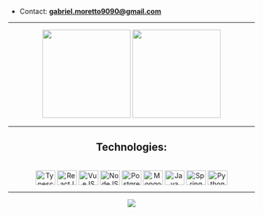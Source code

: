 - Contact: **gabriel.moretto9090@gmail.com**




<hr></hr>
<div align="center">
  <a href="https://github.com/shizu90"></a>
  <img height="180em" src="https://github-readme-stats.vercel.app/api?username=shizu90&show_icons=true&theme=github_dark&include_all_commits=true&count_private=true"/>
  <img height="180em" src="https://github-readme-stats.vercel.app/api/top-langs/?username=shizu90&layout=compact&langs_count=7&theme=github_dark"/>
</div>
<hr></hr>
<div align = "center">
  <h2 aling = "center">Technologies: </h2>
  <div display = "inline-block"><br>
    <img align = "center" alt = "Typescript" width = "40" height = "30" src="https://cdn.jsdelivr.net/gh/devicons/devicon/icons/typescript/typescript-original.svg" />
    <img align = "center" alt = "ReactJS" width = "40" height = "30" src="https://cdn.jsdelivr.net/gh/devicons/devicon/icons/react/react-original.svg" />
    <img align = "center" alt = "VueJS" width = "40" height = "30" src="https://cdn.jsdelivr.net/gh/devicons/devicon/icons/vuejs/vuejs-original.svg" />
    <img align = "center" alt = "NodeJS" width = "40" height = "30" src="https://cdn.jsdelivr.net/gh/devicons/devicon/icons/nodejs/nodejs-original.svg" />
    <img align = "center" alt = "PostgreSQL" width = "40" height = "30" src="https://cdn.jsdelivr.net/gh/devicons/devicon/icons/postgresql/postgresql-original.svg" /> 
    <img align = "center" alt = "MongoDB" width = "40" height = "30" src="https://cdn.jsdelivr.net/gh/devicons/devicon/icons/mongodb/mongodb-original.svg" />
    <img align = "center" alt = "Java" width = "40" height = "30" src="https://cdn.jsdelivr.net/gh/devicons/devicon/icons/java/java-plain.svg" />
    <img align = "center" alt = "Spring" width = "40" height = "30" src="https://cdn.jsdelivr.net/gh/devicons/devicon/icons/spring/spring-original.svg" />
    <img align = "center" alt = "Python" width = "40" height = "30" src="https://cdn.jsdelivr.net/gh/devicons/devicon/icons/python/python-original.svg" />
  </div>
</div>
<hr></hr>
<div align="center">
  <a href="https://www.codewars.com/users/shizu90" target="_blank">
     <img src="https://www.codewars.com/users/gabriel9090/badges/small"/>
  </a>  
</div>



          
                
          
          
          
          
